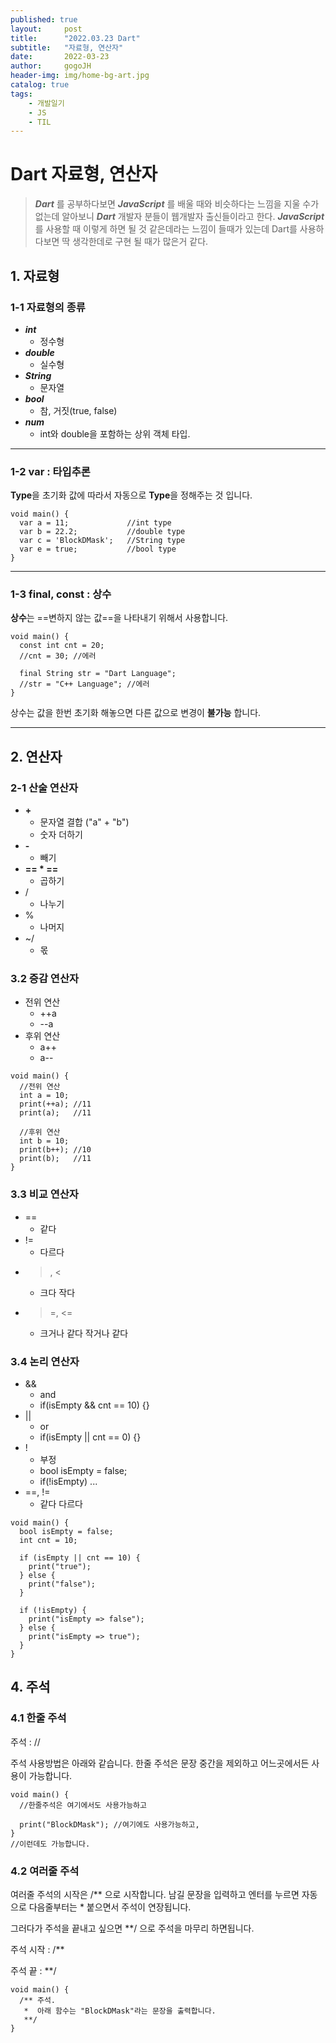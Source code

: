 ```yaml
---
published: true
layout:     post
title:      "2022.03.23 Dart"
subtitle:   "자료형, 연산자"
date:       2022-03-23
author:     gogoJH
header-img: img/home-bg-art.jpg
catalog: true
tags:
    - 개발일기
    - JS
    - TIL
---
```


# Dart 자료형, 연산자
>***Dart*** 를 공부하다보면 ***JavaScript*** 를 배울 때와 비슷하다는 느낌을 지울 수가 없는데 알아보니 ***Dart*** 개발자 분들이 웹개발자 출신들이라고 한다.
>***JavaScript*** 를 사용할 때 이렇게 하면 될 것 같은데라는 느낌이 들때가 있는데 Dart를 사용하다보면 딱 생각한데로 구현 될 때가 많은거 같다. 


## 1. 자료형
### 1-1 자료형의 종류
-   ***int***
    -   정수형
-   ***double***
    -   실수형
-   ***String***
    -   문자열
-   ***bool***
    -   참, 거짓(true, false)
-   ***num***
    -   int와 double을 포함하는 상위 객체 타입.
 ----
### 1-2 var : 타입추론

**Type**을 초기화 값에 따라서 자동으로 **Type**을 정해주는 것 입니다.
```
void main() {
  var a = 11;             //int type
  var b = 22.2;           //double type
  var c = 'BlockDMask';   //String type
  var e = true;           //bool type
}
```
---
### 1-3 final, const : 상수

**상수**는 ==변하지 않는 값==을 나타내기 위해서 사용합니다.

```
void main() {
  const int cnt = 20;
  //cnt = 30; //에러
  
  final String str = "Dart Language";
  //str = "C++ Language"; //에러
}
```

상수는 값을 한번 초기화 해놓으면 다른 값으로 변경이 **불가능** 합니다.

---
## 2. 연산자

### 2-1 산술 연산자

-   **+**
    -   문자열 결합 ("a" + "b")
    -   숫자 더하기
-   **-**
    -   빼기
-   **== * ==**
    -   곱하기
-   /
    -   나누기
-   %
    -   나머지
-   ~/
    -   몫

### 3.2 증감 연산자

-   전위 연산
    -   ++a
    -   --a
-   후위 연산
    -   a++
    -   a--

```
void main() {
  //전위 연산
  int a = 10;
  print(++a); //11
  print(a);   //11
  
  //후위 연산
  int b = 10;
  print(b++); //10
  print(b);   //11
}
```

### 3.3 비교 연산자

-   ==
    -   같다
-   !=
    -   다르다
-   >, <
    -   크다 작다
-   >=, <=
    -   크거나 같다 작거나 같다

### 3.4 논리 연산자

-   &&
    -   and
    -   if(isEmpty && cnt == 10) {}
-   ||
    -   or
    -   if(isEmpty || cnt == 0) {}
-   !
    -   부정
    -   bool isEmpty = false;
    -   if(!isEmpty) ...
-   ==, !=
    -   같다 다르다

```
void main() {
  bool isEmpty = false;
  int cnt = 10;

  if (isEmpty || cnt == 10) {
    print("true");
  } else {
    print("false");
  }

  if (!isEmpty) {
    print("isEmpty => false");
  } else {
    print("isEmpty => true");
  }
}
```

## 4. 주석

### 4.1 한줄 주석

주석 : //

주석 사용방법은 아래와 같습니다. 한줄 주석은 문장 중간을 제외하고 어느곳에서든 사용이 가능합니다.

```
void main() {
  //한줄주석은 여기에서도 사용가능하고
  
  print("BlockDMask"); //여기에도 사용가능하고,
}
//이런데도 가능합니다.
```

### 4.2 여러줄 주석

여러줄 주석의 시작은 /** 으로 시작합니다. 남길 문장을 입력하고 엔터를 누르면 자동으로 다음줄부터는 * 붙으면서 주석이 연장됩니다.

그러다가 주석을 끝내고 싶으면 **/ 으로 주석을 마무리 하면됩니다.

주석 시작 : /**

주석 끝 : **/

```
void main() {
  /** 주석.
   *  아래 함수는 "BlockDMask"라는 문장을 출력합니다.
   **/
}
```
<!--stackedit_data:
eyJoaXN0b3J5IjpbMTQ1MjAyNTMyNiwxNDkwMDQ3MjA2XX0=
-->